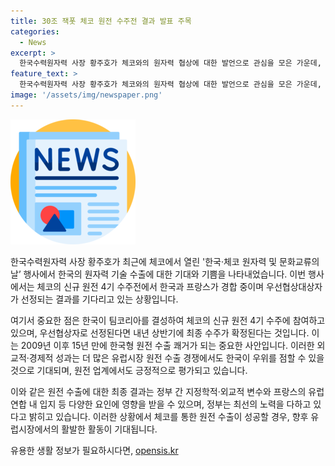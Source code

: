 ```yaml
---
title: 30조 잭폿 체코 원전 수주전 결과 발표 주목
categories:
  - News
excerpt: >
  한국수력원자력 사장 황주호가 체코와의 원자력 협상에 대한 발언으로 관심을 모은 가운데, 한국이 체코에서의 원전 건설에 선점적인 입지를 기대하고 있음. 한국은 프랑스와의 경합에서 우위를 점하고, 체코에서의 성공적인 수주를 통해 유럽시장에서의 원전 수출 경쟁에서도 선도적인 역할을 할 것으로 예상되고 있음. 그러나 정부와 업계는 최종 결과 발표 전까지 조심스러운 분위기를 보이며, 정치적, 외교적 변수 및 프랑스의 영향력을 고려해 노력을 계속하고 있음.
feature_text: >
  한국수력원자력 사장 황주호가 체코와의 원자력 협상에 대한 발언으로 관심을 모은 가운데, 한국이 체코에서의 원전 건설에 선점적인 입지를 기대하고 있음. 한국은 프랑스와의 경합에서 우위를 점하고, 체코에서의 성공적인 수주를 통해 유럽시장에서의 원전 수출 경쟁에서도 선도적인 역할을 할 것으로 예상되고 있음. 그러나 정부와 업계는 최종 결과 발표 전까지 조심스러운 분위기를 보이며, 정치적, 외교적 변수 및 프랑스의 영향력을 고려해 노력을 계속하고 있음.
image: '/assets/img/newspaper.png'
---
```


<p><img src="/assets/img/newspaper.png" alt="kimp 속보" /></p>

<p>한국수력원자력 사장 황주호가 최근에 체코에서 열린 '한국·체코 원자력 및 문화교류의 날’ 행사에서 한국의 원자력 기술 수출에 대한 기대와 기쁨을 나타내었습니다. 이번 행사에서는 체코의 신규 원전 4기 수주전에서 한국과 프랑스가 경합 중이며 우선협상대상자가 선정되는 결과를 기다리고 있는 상황입니다.</p>

<p>여기서 중요한 점은 한국이 팀코리아를 결성하여 체코의 신규 원전 4기 수주에 참여하고 있으며, 우선협상자로 선정된다면 내년 상반기에 최종 수주가 확정된다는 것입니다. 이는 2009년 이후 15년 만에 한국형 원전 수출 쾌거가 되는 중요한 사안입니다. 이러한 외교적·경제적 성과는 더 많은 유럽시장 원전 수출 경쟁에서도 한국이 우위를 점할 수 있을 것으로 기대되며, 원전 업계에서도 긍정적으로 평가되고 있습니다.</p>

<p>이와 같은 원전 수출에 대한 최종 결과는 정부 간 지정학적·외교적 변수와 프랑스의 유럽연합 내 입지 등 다양한 요인에 영향을 받을 수 있으며, 정부는 최선의 노력을 다하고 있다고 밝히고 있습니다. 이러한 상황에서 체코를 통한 원전 수출이 성공할 경우, 향후 유럽시장에서의 활발한 활동이 기대됩니다.</p>
유용한 생활 정보가 필요하시다면, <a href="https://opensis.kr" rel="dofollow">opensis.kr</a>



